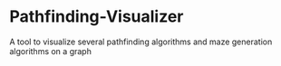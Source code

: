 # Pathfinding-Visualizer
A tool to visualize several pathfinding algorithms and maze generation algorithms on a graph
